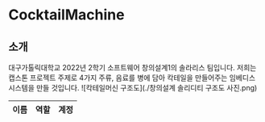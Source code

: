 # CocktailMachine
## 소개
대구가톨릭대학교 2022년 2학기 소프트웨어 창의설계1의 솔라리스 팀입니다.
저희는 캡스톤 프로젝트 주제로 4가지 주류, 음료를 병에 담아 칵테일을 만들어주는 임베디스 시스템을 만들 것입니다.
![칵테일머신 구조도](./창의설계 솔리디티 구조도 사진.png)


|이름|역할|계정|
|--------------|---------------|----------------|
